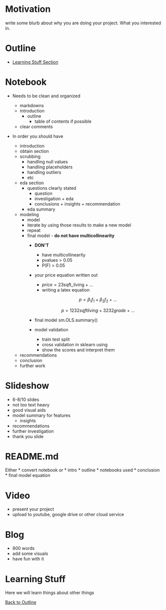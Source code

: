 
# Motivation
write some blurb about why you are doing your project. What you interested in. 

# Outline
* [Learning Stuff Section](#Learning-Stuff)

# Notebook
* Needs to be clean and organized
    * markdowns
    * introduction
        * outline
            * table of contents if possible
    * clear comments
    
    
* In order you should have
    * introduction
    * obtain section
    * scrubbing
        * handling null values
        * handling placeholders
        * handling outliers
        * etc
    * eda section
        * questions clearly stated
            * question
            * investigation + eda
            * conclusions + insights + recommendation
        * eda summary
    * modeling
        * model
        * iterate by using those results to make a new model
        * repeat 
        * final model - **do not have multicollinearity**
            * **DON'T**
                * have multicollinearity
                * pvalues > 0.05
                * P(F) > 0.05
            * your price equation written out 
                * $price = 23\text{sqft_living} + \dots$
                * writing a latex equation
                
                $$p = \beta_1 f_1 + \beta_2 f_2 + \dots$$
                
                $$p = 1232 sqftliving + 3232 grade + \dots$$
                
            * final model sm.OLS.summary()
            * model validation
                * train test split
                * cross validation in sklearn using
                * show the scores and interpret them
    * recommendations
    * conclusion
    * further work



# Slideshow
* 6-8/10 slides
* not too text heavy
* good visual aids
* model summary for features
    * insights
* recommendations
* further investigation
* thank you slide



# README.md
Either
    * convert notebook
or
    * intro
    * outline
    * notebooks used
    * conclusion
        * final model equation



# Video
* present your project
* upload to youtube, google drive or other cloud service



# Blog
* 800 words
* add some visuals
* have fun with it

# Learning Stuff
Here we will learn things about other things

[Back to Outline](#Outline)
